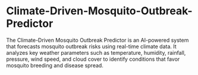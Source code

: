 # Climate-Driven-Mosquito-Outbreak-Predictor
The Climate-Driven Mosquito Outbreak Predictor is an AI-powered system that forecasts mosquito outbreak risks using real-time climate data. It analyzes key weather parameters such as temperature, humidity, rainfall, pressure, wind speed, and cloud cover to identify conditions that favor mosquito breeding and disease spread.  
